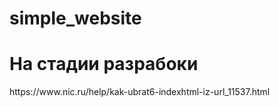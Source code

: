 # simple_website
<h1>На стадии разрабоки</h1>
https://www.nic.ru/help/kak-ubrat6-indexhtml-iz-url_11537.html
